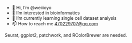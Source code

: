 - 👋 Hi, I’m @weiiioyo
- 👀 I’m interested in bioinformatics
- 🌱 I’m currently learning single cell dataset analysis
- 📫 How to reach me 470229707@qq.com

<!---
weiiioyo/weiiioyo is a ✨ special ✨ repository because its `README.md` (this file) appears on your GitHub profile.
You can click the Preview link to take a look at your changes.
--->
Seurat, ggplot2, patchwork, and RColorBrewer are needed.
